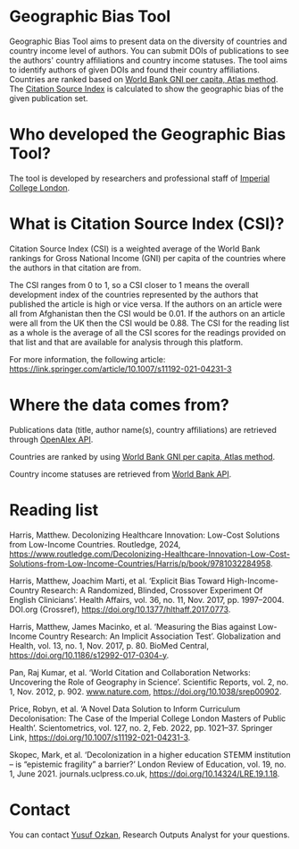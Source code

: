 # Geographic Bias Tool
Geographic Bias Tool aims to present data on the diversity of countries and country income level of authors. You can submit DOIs of publications to see the authors' country affiliations and country income statuses.
The tool aims to identify authors of given DOIs and found their country affiliations. Countries are ranked based on [World Bank GNI per capita, Atlas method](https://data.worldbank.org/indicator/NY.GNP.PCAP.CD). 
The [Citation Source Index](https://github.com/yusufaliozkan/geographic-bias-tool/tree/main?tab=readme-ov-file#what-is-citation-source-index-csi) is calculated to show the geographic bias of the given publication set.
# Who developed the Geographic Bias Tool?
The tool is developed by researchers and professional staff of [Imperial College London](https://www.imperial.ac.uk/admin-services/library/learning-support/geo-bias/).
# What is Citation Source Index (CSI)?
Citation Source Index (CSI) is a weighted average of the World Bank rankings for Gross National Income (GNI) per capita of the countries where the authors in that citation are from.

The CSI ranges from 0 to 1, so a CSI closer to 1 means the overall development index of the countries represented by the authors that published the article is high or vice versa. If the authors on an article were all from Afghanistan then the CSI would be 0.01. If the authors on an article were all from the UK then the CSI would be 0.88. The CSI for the reading list as a whole is the average of all the CSI scores for the readings provided on that list and that are available for analysis through this platform.

For more information, the following article: https://link.springer.com/article/10.1007/s11192-021-04231-3
# Where the data comes from?
Publications data (title, author name(s), country affiliations) are retrieved through [OpenAlex API](https://docs.openalex.org/how-to-use-the-api/api-overview).

Countries are ranked by using [World Bank GNI per capita, Atlas method](https://data.worldbank.org/indicator/NY.GNP.PCAP.CD).

Country income statuses are retrieved from [World Bank API](https://api.worldbank.org/v2/country/?per_page=1000).
# Reading list
Harris, Matthew. Decolonizing Healthcare Innovation: Low-Cost Solutions from Low-Income Countries. Routledge, 2024, https://www.routledge.com/Decolonizing-Healthcare-Innovation-Low-Cost-Solutions-from-Low-Income-Countries/Harris/p/book/9781032284958.

Harris, Matthew, Joachim Marti, et al. ‘Explicit Bias Toward High-Income-Country Research: A Randomized, Blinded, Crossover Experiment Of English Clinicians’. Health Affairs, vol. 36, no. 11, Nov. 2017, pp. 1997–2004. DOI.org (Crossref), https://doi.org/10.1377/hlthaff.2017.0773.

Harris, Matthew, James Macinko, et al. ‘Measuring the Bias against Low-Income Country Research: An Implicit Association Test’. Globalization and Health, vol. 13, no. 1, Nov. 2017, p. 80. BioMed Central, https://doi.org/10.1186/s12992-017-0304-y.

Pan, Raj Kumar, et al. ‘World Citation and Collaboration Networks: Uncovering the Role of Geography in Science’. Scientific Reports, vol. 2, no. 1, Nov. 2012, p. 902. www.nature.com, https://doi.org/10.1038/srep00902.

Price, Robyn, et al. ‘A Novel Data Solution to Inform Curriculum Decolonisation: The Case of the Imperial College London Masters of Public Health’. Scientometrics, vol. 127, no. 2, Feb. 2022, pp. 1021–37. Springer Link, https://doi.org/10.1007/s11192-021-04231-3.

Skopec, Mark, et al. ‘Decolonization in a higher education STEMM institution – is “epistemic fragility” a barrier?’ London Review of Education, vol. 19, no. 1, June 2021. journals.uclpress.co.uk, https://doi.org/10.14324/LRE.19.1.18.
# Contact
You can contact [Yusuf Ozkan](https://profiles.imperial.ac.uk/y.ozkan), Research Outputs Analyst for your questions.
